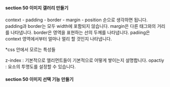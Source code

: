 #### section 50 이미지 갤러리 만들기

context - padding - border - margin - position 순으로 생각하면 됩니다.
padding과 border는 모두 width에 포함되지 않습니다.
margin은 다른 태그와의 거리를 나타냅니다.
border은 영역을 표현하는 선의 두께를 나타냅니다.
padiing은 context 영역에서부터 얼마나 멀리 할 것인지 나타냅니다.

*css 안에서 모르는 특성들

z-index : 기본적으로 엘리먼트들이 기본적으로 어떻게 쌓이는지 설명합니다.
opactiy : 요소의 투명도를 설정할 수 있습니다.

#### section 50 이미지 선택 기능 만들기


